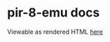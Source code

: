 # pir-8-emu docs
Viewable as rendered HTML [here](https://rawcdn.githack.com/LoungeCPP/pir-8-emu/doc/pir_8_emu/index.html)
